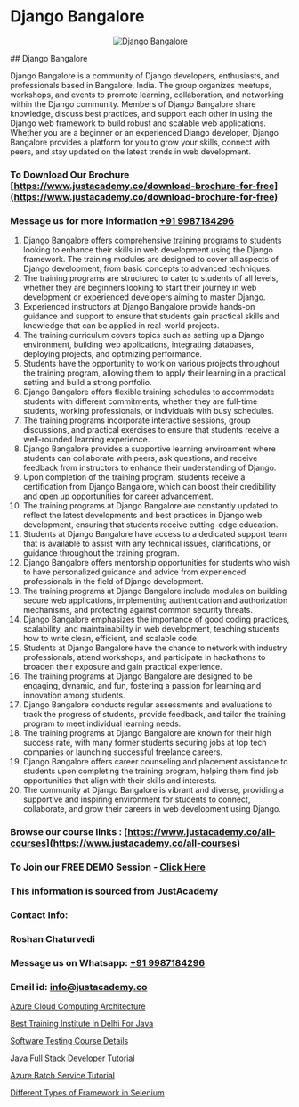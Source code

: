 # Django Bangalore

<p align="center">
  <a href="https://justacademy.co/course-detail/illustrator-training">
    <img src="https://justacademy.co/storage2/course_image/1676637548_course_image.webp" alt="Django Bangalore">
  </a>
</p>
## Django Bangalore

Django Bangalore is a community of Django developers, enthusiasts, and professionals based in Bangalore, India. The group organizes meetups, workshops, and events to promote learning, collaboration, and networking within the Django community. Members of Django Bangalore share knowledge, discuss best practices, and support each other in using the Django web framework to build robust and scalable web applications. Whether you are a beginner or an experienced Django developer, Django Bangalore provides a platform for you to grow your skills, connect with peers, and stay updated on the latest trends in web development.
### To Download Our Brochure [https://www.justacademy.co/download-brochure-for-free](https://www.justacademy.co/download-brochure-for-free)
### Message us for more information [+91 9987184296](https://api.whatsapp.com/send?phone=919987184296)
1) Django Bangalore offers comprehensive training programs to students looking to enhance their skills in web development using the Django framework. The training modules are designed to cover all aspects of Django development, from basic concepts to advanced techniques.
2) The training programs are structured to cater to students of all levels, whether they are beginners looking to start their journey in web development or experienced developers aiming to master Django.
3) Experienced instructors at Django Bangalore provide hands-on guidance and support to ensure that students gain practical skills and knowledge that can be applied in real-world projects.
4) The training curriculum covers topics such as setting up a Django environment, building web applications, integrating databases, deploying projects, and optimizing performance.
5) Students have the opportunity to work on various projects throughout the training program, allowing them to apply their learning in a practical setting and build a strong portfolio.
6) Django Bangalore offers flexible training schedules to accommodate students with different commitments, whether they are full-time students, working professionals, or individuals with busy schedules.
7) The training programs incorporate interactive sessions, group discussions, and practical exercises to ensure that students receive a well-rounded learning experience.
8) Django Bangalore provides a supportive learning environment where students can collaborate with peers, ask questions, and receive feedback from instructors to enhance their understanding of Django.
9) Upon completion of the training program, students receive a certification from Django Bangalore, which can boost their credibility and open up opportunities for career advancement.
10) The training programs at Django Bangalore are constantly updated to reflect the latest developments and best practices in Django web development, ensuring that students receive cutting-edge education.
11) Students at Django Bangalore have access to a dedicated support team that is available to assist with any technical issues, clarifications, or guidance throughout the training program.
12) Django Bangalore offers mentorship opportunities for students who wish to have personalized guidance and advice from experienced professionals in the field of Django development.
13) The training programs at Django Bangalore include modules on building secure web applications, implementing authentication and authorization mechanisms, and protecting against common security threats.
14) Django Bangalore emphasizes the importance of good coding practices, scalability, and maintainability in web development, teaching students how to write clean, efficient, and scalable code.
15) Students at Django Bangalore have the chance to network with industry professionals, attend workshops, and participate in hackathons to broaden their exposure and gain practical experience.
16) The training programs at Django Bangalore are designed to be engaging, dynamic, and fun, fostering a passion for learning and innovation among students.
17) Django Bangalore conducts regular assessments and evaluations to track the progress of students, provide feedback, and tailor the training program to meet individual learning needs.
18) The training programs at Django Bangalore are known for their high success rate, with many former students securing jobs at top tech companies or launching successful freelance careers.
19) Django Bangalore offers career counseling and placement assistance to students upon completing the training program, helping them find job opportunities that align with their skills and interests.
20) The community at Django Bangalore is vibrant and diverse, providing a supportive and inspiring environment for students to connect, collaborate, and grow their careers in web development using Django.

### Browse our course links : [https://www.justacademy.co/all-courses](https://www.justacademy.co/all-courses) 
### To Join our FREE DEMO Session - [Click Here](https://www.justacademy.co/register-for-course-demo)


### This information is sourced from JustAcademy
### Contact Info:
### Roshan Chaturvedi
### Message us on Whatsapp: [+91 9987184296](https://api.whatsapp.com/send?phone=919987184296)
### Email id: [info@justacademy.co](mailto:info@justacademy.co)
                
[Azure Cloud Computing Architecture](https://www.linkedin.com/pulse/azure-cloud-computing-architecture-justacademy-mumbai-drxbc?trackingId=8XPxsv0mA1%2FrhQCsHYkOUw%3D%3D&lipi=urn%3Ali%3Apage%3Ad_flagship3_showcase_admin%3B%2Fp6Xeq9yQHuq%2BIOH7VpqxQ%3D%3D)

[Best Training Institute In Delhi For Java](https://www.linkedin.com/pulse/best-training-institute-delhi-java-justacademy-mumbai-da6pc?trackingId=9J3zwjnyG161Fl1nBzjghg%3D%3D&lipi=urn%3Ali%3Apage%3Ad_flagship3_showcase_admin%3BEsFdB2XdSWavw7Lqed%2FH2g%3D%3D)

[Software Testing Course Details](https://medium.com/@surajvaishnav5015/software-testing-course-details-a64482f15cea)

[Java Full Stack Developer Tutorial](https://medium.com/@akanshapatil/java-full-stack-developer-tutorial-b51c7231766c)

[Azure Batch Service Tutorial](https://justacademyin.github.io/justacademy/azure-batch-service-tutorial)

[Different Types of Framework in Selenium](https://justacademyin.github.io/justacademy/different-types-of-framework-in-selenium)

